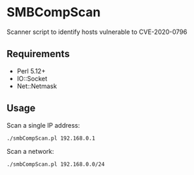# SMBCompScan
Scanner script to identify hosts vulnerable to CVE-2020-0796

## Requirements
* Perl 5.12+
* IO::Socket
* Net::Netmask

## Usage
Scan a single IP address:
```sh
./smbCompScan.pl 192.168.0.1
```

Scan a network:
```sh
./smbCompScan.pl 192.168.0.0/24
```

